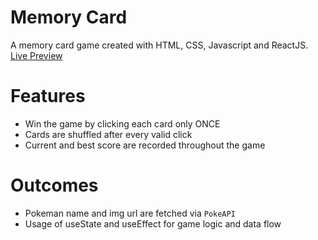 # Memory Card
A memory card game created with HTML, CSS, Javascript and ReactJS. <br>
[Live Preview](https://deluxe-medovik-5e58a9.netlify.app/)
# Features
- Win the game by clicking each card only ONCE
- Cards are shuffled after every valid click
- Current and best score are recorded throughout the game
# Outcomes
- Pokeman name and img url are fetched via `PokeAPI`
- Usage of useState and useEffect for game logic and data flow
